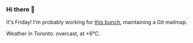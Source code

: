### Hi there :wave:

It's Friday! I'm probably working for [this bunch](https://github.com/kohofinancial), maintaining a Git mailmap.

Weather in Toronto: overcast, at +6°C.
